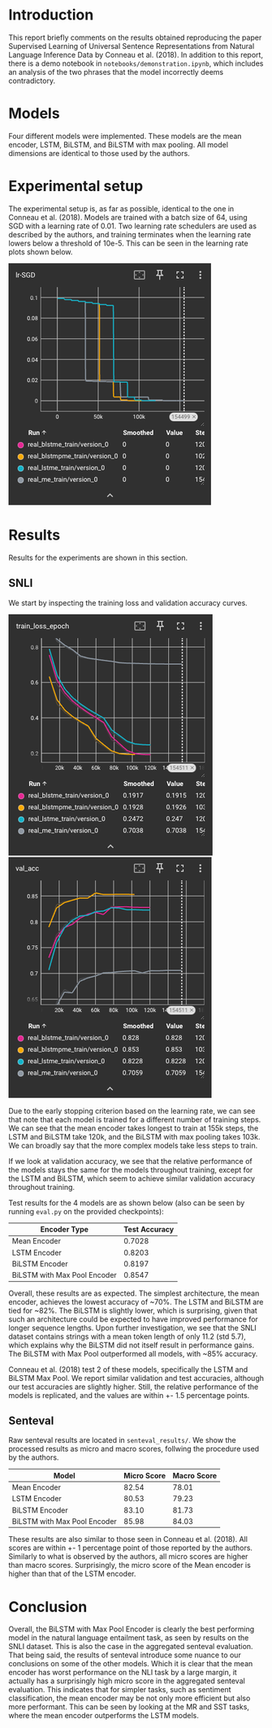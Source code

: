 # Introduction

This report briefly comments on the results obtained reproducing the paper Supervised 
Learning of Universal Sentence Representations from Natural Language Inference Data 
by Conneau et al. (2018). In addition to this report, there is a demo notebook 
in `notebooks/demonstration.ipynb`, which includes an analysis of the two phrases that the model
incorrectly deems contradictory. 

# Models

Four different models were implemented. These models are the mean encoder, LSTM, BiLSTM, and 
BiLSTM with max pooling. All model dimensions are identical to those used by the authors. 

# Experimental setup

The experimental setup is, as far as possible, identical to the one in Conneau et al. (2018).
Models are trained with a batch size of 64, using SGD with a learning rate of 0.01. Two learning
rate schedulers are used as described by the authors, and training terminates when the learning
rate lowers below a threshold of 10e-5. This can be seen in the learning rate plots shown below. 

![img_1.png](imgs/img_1.png)

# Results

Results for the experiments are shown in this section. 

## SNLI

We start by inspecting the training loss 
and validation accuracy curves. 

![img_2.png](imgs/img_2.png)
![img_3.png](imgs/img_3.png)

Due to the early stopping criterion based on the learning rate, we can see that 
note that each model is trained for a different number of training steps. We can see that 
the mean encoder takes longest to train at 155k steps, the LSTM and BiLSTM take 120k, and the 
BiLSTM with max pooling takes 103k. We can broadly say that the more complex models take 
less steps to train. 

If we look at validation accuracy, we see that the relative performance of the models stays 
the same for the models throughout training, except for the LSTM and BiLSTM, which seem to 
achieve similar validation accuracy throughout training. 

Test results for the 4 models are as shown below (also can be seen by running `eval.py` on the provided checkpoints):

| Encoder Type                 | Test Accuracy |
|------------------------------|---------------|
| Mean Encoder                 | 0.7028        |
| LSTM Encoder                 | 0.8203        |
| BiLSTM Encoder               | 0.8197        |
| BiLSTM with Max Pool Encoder | 0.8547        |

Overall, these results are as expected. The simplest architecture, the mean encoder, achieves the 
lowest accuracy of ~70%. The LSTM and BiLSTM are tied for ~82%. The BiLSTM is slightly lower, which is 
surprising, given that such an architecture could be expected to have improved performance for longer
sequence lengths. Upon further investigation, we see that the SNLI dataset contains strings with a mean 
token length of only 11.2 (std 5.7), which explains why the BiLSTM did not itself result in performance gains. 
The BiLSTM with Max Pool outperformed all models, with ~85% accuracy.

Conneau et al. (2018) test 2 of these models, specifically the LSTM and BiLSTM Max Pool. We report similar validation and 
test accuracies, although our test accuracies are slightly higher. Still, the relative performance of the models 
is replicated, and the values are within +- 1.5 percentage points. 

## Senteval

Raw senteval results are located in `senteval_results/`. We show the processed results as micro and macro scores, follwing the 
procedure used by the authors.

| Model                        | Micro Score | Macro Score |
|------------------------------|-------------|-------------|
| Mean Encoder                 | 82.54       | 78.01       |
| LSTM Encoder                 | 80.53       | 79.23       |
| BiLSTM Encoder               | 83.10       | 81.73       |
| BiLSTM with Max Pool Encoder | 85.98       | 84.03       |

These results are also similar to those seen in Conneau et al. (2018). All scores are within +- 1 percentage point of those 
reported by the authors. Similarly to what is observed by the authors, all micro scores are higher than macro scores. Surprisingly, 
the micro score of the Mean encoder is higher than that of the LSTM encoder. 

# Conclusion

Overall, the BiLSTM with Max Pool Encoder is clearly the best performing model in the natural language entailment task, as seen by 
results on the SNLI dataset. This is also the case in the aggregated senteval evaluation. That being said, the results of 
senteval introduce some nuance to our conclusions on some of the other models. Which it is clear that the mean encoder has worst performance 
on the NLI task by a large margin, it actually has a surprisingly high micro score in the aggregated senteval evaluation. This indicates that 
for simpler tasks, such as sentiment classification, the mean encoder may be not only more efficient but also more performant. This can be seen by 
looking at the MR and SST tasks, where the mean encoder outperforms the LSTM models. 
